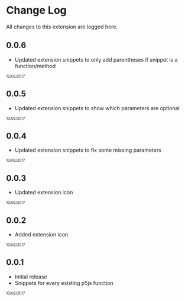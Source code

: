 # Change Log
All changes to this extension are logged here.

## 0.0.6

- Updated extension snippets to only add parentheses if snippet is a function/method

<sub><sub>12/02/2017<sub><sub>

## 0.0.5

- Updated extension snippets to show which parameters are optional

<sub><sub>10/02/2017<sub><sub>

## 0.0.4

- Updated extension snippets to fix some missing parameters

<sub><sub>10/02/2017<sub><sub>

## 0.0.3

- Updated extension icon

<sub><sub>10/02/2017<sub><sub>

## 0.0.2

- Added extension icon

<sub><sub>10/02/2017<sub><sub>

## 0.0.1

- Initial release
- Snippets for every existing p5js function

<sub><sub>10/02/2017<sub><sub>
